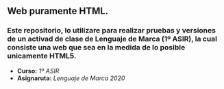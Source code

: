 ## Web puramente HTML.

### Este repositorio, lo utilizare para realizar pruebas y versiones de un activad de clase de Lenguaje de Marca (1º ASIR), la cual consiste una web que sea en la medida de lo posible unicamente HTML5.

- **Curso:** *1º ASIR*
-  **Asignaruta:** *Lenguaje de Marca*
*2020*
